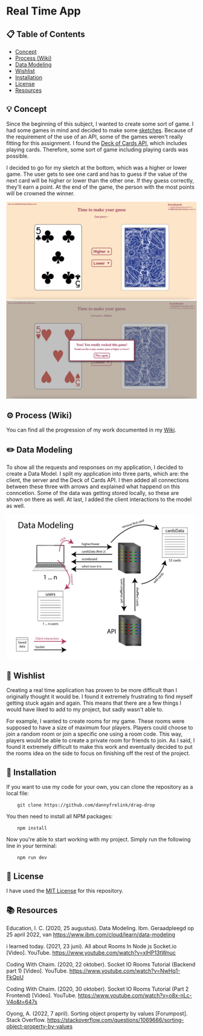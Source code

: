 # Real Time App

## 📋 Table of Contents

* [Concept](https://github.com/dannyfrelink/higher-or-lower#-concept)
* [Process (Wiki)](https://github.com/dannyfrelink/higher-or-lower#%EF%B8%8F-process-wiki)
* [Data Modeling]()
* [Wishlist](https://github.com/dannyfrelink/pwa-foodie-app#-wishlist)
* [Installation](https://github.com/dannyfrelink/higher-or-lower#-installation)
* [License](https://github.com/dannyfrelink/higher-or-lower#-license)
* [Resources](https://github.com/dannyfrelink/higher-or-lower#-resources)

## 💡 Concept

Since the beginning of this subject, I wanted to create some sort of game. I had some games in mind and decided to make some [sketches](https://github.com/dannyfrelink/higher-or-lower/wiki/Proces#schetsen). Because of the requirement of the use of an API, some of the games weren't really fitting for this assignment. I found the [Deck of Cards API](https://deckofcardsapi.com/), which includes playing cards. Therefore, some sort of game including playing cards was possible.

I decided to go for my sketch at the bottom, which was a higher or lower game. The user gets to see one card and has to guess if the value of the next card will be higher or lower than the other one. If they guess correctly, they'll earn a point. At the end of the game, the person with the most points will be crowned the winner.

![Game screen](https://github.com/dannyfrelink/higher-or-lower/blob/main/public/images/game1.png)
![Finished screen (winner)](https://github.com/dannyfrelink/higher-or-lower/blob/main/public/images/won-message.png)

## ⚙️ Process (Wiki)

You can find all the progression of my work documented in my [Wiki](https://github.com/dannyfrelink/higher-or-lower/wiki/Proces).

## :pencil2: Data Modeling

To show all the requests and responses on my application, I decided to create a Data Model. I split my application into three parts, which are: the client, the server and the Deck of Cards API. I then added all connections between these three with arrows and explained what happend on this conncetion. Some of the data was getting stored locally, so these are shown on there as well. At last, I added the client interactions to the model as well.

![Data Modeling](https://github.com/dannyfrelink/higher-or-lower/blob/main/public/images/data-modeling-v2.jpg)

## 📝 Wishlist

Creating a real time application has proven to be more difficult than I originally thought it would be. I found it extremely frustrating to find myself getting stuck again and again. This means that there are a few things I would have liked to add to my project, but sadly wasn't able to.

For example, I wanted to create rooms for my game. These rooms were supposed to have a size of maximum four players. Players could choose to join a random room or join a specific one using a room code. This way, players would be able to create a private room for friends to join. As I said, I found it extremely difficult to make this work and eventually decided to put the rooms idea on the side to focus on finishing off the rest of the project.

## 🔧 Installation

If you want to use my code for your own, you can clone the repository as a local file:

```
    git clone https://github.com/dannyfrelink/drag-drop
```

You then need to install all NPM packages:

```
    npm install
```

Now you're able to start working with my project. Simply run the following line in your terminal:

```
    npm run dev
```

## 📄 License

I have used the [MIT License](https://github.com/dannyfrelink/higher-or-lower/blob/main/LICENSE) for this repository.

## 📚 Resources

Education, I. C. (2020, 25 augustus). Data Modeling. Ibm. Geraadpleegd op 25 april 2022, van https://www.ibm.com/cloud/learn/data-modeling

i learned today. (2021, 23 juni). All about Rooms In Node js Socket.io [Video]. YouTube. https://www.youtube.com/watch?v=xlHP13tWnuc

Coding With Chaim. (2020, 22 oktober). Socket IO Rooms Tutorial (Backend part 1) [Video]. YouTube. https://www.youtube.com/watch?v=NwHq1-FkQpU

Coding With Chaim. (2020, 30 oktober). Socket IO Rooms Tutorial (Part 2 Frontend) [Video]. YouTube. https://www.youtube.com/watch?v=o8x-nLc-V4o&t=647s

Oyong, A. (2022, 7 april). Sorting object property by values [Forumpost]. Stack Overflow. https://stackoverflow.com/questions/1069666/sorting-object-property-by-values
